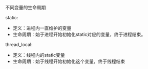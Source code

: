 不同变量的生命周期

static:
 - 定义：进程内一直维护的变量
 - 生命周期：始于进程开始初始化static对应的变量，终于进程结束。

thread_local:
 - 定义：线程内的static变量
 - 生命周期：始于线程开始初始化这个变量，终于线程结束
  
